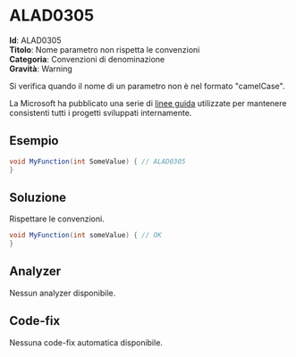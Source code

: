 
# ALAD0305

**Id**: ALAD0305\
**Titolo**: Nome parametro non rispetta le convenzioni\
**Categoria**: Convenzioni di denominazione\
**Gravità**: Warning

Si verifica quando il nome di un parametro non è nel formato "camelCase".

La Microsoft ha pubblicato una serie di
[linee guida](https://learn.microsoft.com/dotnet/csharp/fundamentals/coding-style/coding-conventions)
utilizzate per mantenere consistenti tutti i progetti sviluppati internamente.


## Esempio

```csharp
void MyFunction(int SomeValue) { // ALAD0305
}
```


## Soluzione

Rispettare le convenzioni.

```csharp
void MyFunction(int someValue) { // OK
}
```


## Analyzer

Nessun analyzer disponibile.


## Code-fix

Nessuna code-fix automatica disponibile.
